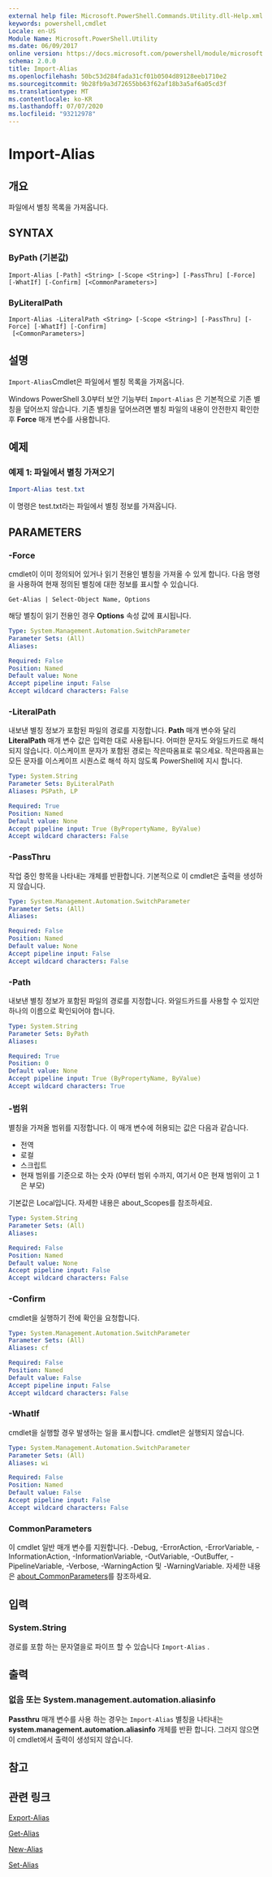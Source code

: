 ```yaml
---
external help file: Microsoft.PowerShell.Commands.Utility.dll-Help.xml
keywords: powershell,cmdlet
Locale: en-US
Module Name: Microsoft.PowerShell.Utility
ms.date: 06/09/2017
online version: https://docs.microsoft.com/powershell/module/microsoft.powershell.utility/import-alias?view=powershell-7.1&WT.mc_id=ps-gethelp
schema: 2.0.0
title: Import-Alias
ms.openlocfilehash: 50bc53d284fada31cf01b0504d89128eeb1710e2
ms.sourcegitcommit: 9b28fb9a3d72655bb63f62af18b3a5af6a05cd3f
ms.translationtype: MT
ms.contentlocale: ko-KR
ms.lasthandoff: 07/07/2020
ms.locfileid: "93212978"
---
```

# Import-Alias

## 개요
파일에서 별칭 목록을 가져옵니다.

## SYNTAX

### ByPath (기본값)

```
Import-Alias [-Path] <String> [-Scope <String>] [-PassThru] [-Force] [-WhatIf] [-Confirm] [<CommonParameters>]
```

### ByLiteralPath

```
Import-Alias -LiteralPath <String> [-Scope <String>] [-PassThru] [-Force] [-WhatIf] [-Confirm]
 [<CommonParameters>]
```

## 설명

`Import-Alias`Cmdlet은 파일에서 별칭 목록을 가져옵니다.

Windows PowerShell 3.0부터 보안 기능부터 `Import-Alias` 은 기본적으로 기존 별칭을 덮어쓰지 않습니다.
기존 별칭을 덮어쓰려면 별칭 파일의 내용이 안전한지 확인한 후 **Force** 매개 변수를 사용합니다.

## 예제

### 예제 1: 파일에서 별칭 가져오기

```powershell
Import-Alias test.txt
```

이 명령은 test.txt라는 파일에서 별칭 정보를 가져옵니다.

## PARAMETERS

### -Force

cmdlet이 이미 정의되어 있거나 읽기 전용인 별칭을 가져올 수 있게 합니다.
다음 명령을 사용하여 현재 정의된 별칭에 대한 정보를 표시할 수 있습니다.

`Get-Alias | Select-Object Name, Options`

해당 별칭이 읽기 전용인 경우 **Options** 속성 값에 표시됩니다.

```yaml
Type: System.Management.Automation.SwitchParameter
Parameter Sets: (All)
Aliases:

Required: False
Position: Named
Default value: None
Accept pipeline input: False
Accept wildcard characters: False
```

### -LiteralPath

내보낸 별칭 정보가 포함된 파일의 경로를 지정합니다.
**Path** 매개 변수와 달리 **LiteralPath** 매개 변수 값은 입력한 대로 사용됩니다.
어떠한 문자도 와일드카드로 해석되지 않습니다.
이스케이프 문자가 포함된 경로는 작은따옴표로 묶으세요.
작은따옴표는 모든 문자를 이스케이프 시퀀스로 해석 하지 않도록 PowerShell에 지시 합니다.

```yaml
Type: System.String
Parameter Sets: ByLiteralPath
Aliases: PSPath, LP

Required: True
Position: Named
Default value: None
Accept pipeline input: True (ByPropertyName, ByValue)
Accept wildcard characters: False
```

### -PassThru

작업 중인 항목을 나타내는 개체를 반환합니다.
기본적으로 이 cmdlet은 출력을 생성하지 않습니다.

```yaml
Type: System.Management.Automation.SwitchParameter
Parameter Sets: (All)
Aliases:

Required: False
Position: Named
Default value: None
Accept pipeline input: False
Accept wildcard characters: False
```

### -Path

내보낸 별칭 정보가 포함된 파일의 경로를 지정합니다.
와일드카드를 사용할 수 있지만 하나의 이름으로 확인되어야 합니다.

```yaml
Type: System.String
Parameter Sets: ByPath
Aliases:

Required: True
Position: 0
Default value: None
Accept pipeline input: True (ByPropertyName, ByValue)
Accept wildcard characters: True
```

### -범위

별칭을 가져올 범위를 지정합니다.
이 매개 변수에 허용되는 값은 다음과 같습니다.

- 전역
- 로컬
- 스크립트
- 현재 범위를 기준으로 하는 숫자 (0부터 범위 수까지, 여기서 0은 현재 범위이 고 1은 부모)

기본값은 Local입니다.
자세한 내용은 about_Scopes를 참조하세요.

```yaml
Type: System.String
Parameter Sets: (All)
Aliases:

Required: False
Position: Named
Default value: None
Accept pipeline input: False
Accept wildcard characters: False
```

### -Confirm

cmdlet을 실행하기 전에 확인을 요청합니다.

```yaml
Type: System.Management.Automation.SwitchParameter
Parameter Sets: (All)
Aliases: cf

Required: False
Position: Named
Default value: False
Accept pipeline input: False
Accept wildcard characters: False
```

### -WhatIf

cmdlet을 실행할 경우 발생하는 일을 표시합니다.
cmdlet은 실행되지 않습니다.

```yaml
Type: System.Management.Automation.SwitchParameter
Parameter Sets: (All)
Aliases: wi

Required: False
Position: Named
Default value: False
Accept pipeline input: False
Accept wildcard characters: False
```

### CommonParameters

이 cmdlet 일반 매개 변수를 지원합니다. -Debug, -ErrorAction, -ErrorVariable, -InformationAction, -InformationVariable, -OutVariable, -OutBuffer, -PipelineVariable, -Verbose, -WarningAction 및 -WarningVariable. 자세한 내용은 [about_CommonParameters](https://go.microsoft.com/fwlink/?LinkID=113216)를 참조하세요.

## 입력

### System.String

경로를 포함 하는 문자열을로 파이프 할 수 있습니다 `Import-Alias` .

## 출력

### 없음 또는 System.management.automation.aliasinfo

**Passthru** 매개 변수를 사용 하는 경우는 `Import-Alias` 별칭을 나타내는 **system.management.automation.aliasinfo** 개체를 반환 합니다.
그러지 않으면 이 cmdlet에서 출력이 생성되지 않습니다.

## 참고

## 관련 링크

[Export-Alias](Export-Alias.md)

[Get-Alias](Get-Alias.md)

[New-Alias](New-Alias.md)

[Set-Alias](Set-Alias.md)

